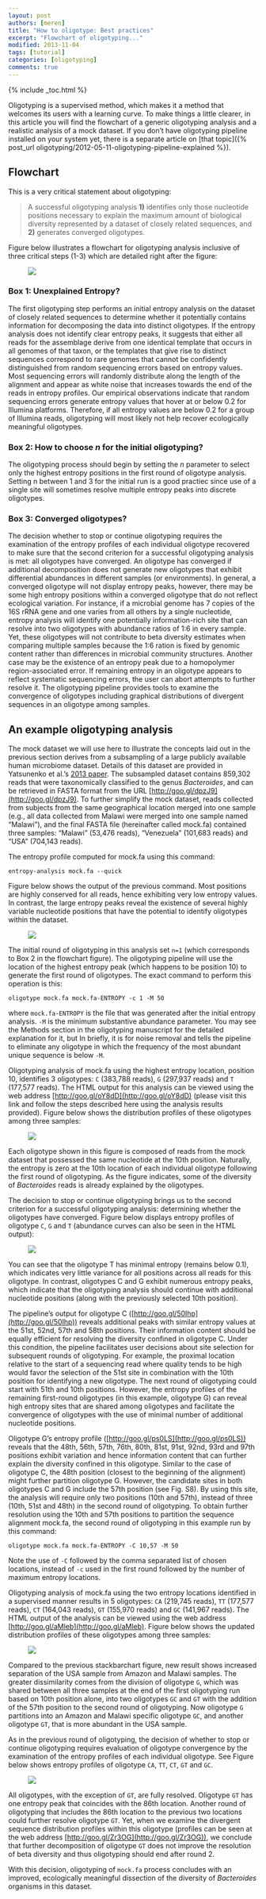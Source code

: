 ```yaml
---
layout: post
authors: [meren]
title: "How to oligotype: Best practices"
excerpt: "Flowchart of oligotyping..."
modified: 2013-11-04 
tags: [tutorial]
categories: [oligotyping]
comments: true
---
```


{% include _toc.html %}

Oligotyping is a supervised method, which makes it a method that welcomes its users with a learning curve. To make things a little clearer, in this article you will find the flowchart of a generic oligotyping analysis and a realistic analysis of a mock dataset. If you don’t have oligotyping pipeline installed on your system yet, there is a separate article on [that topic]({% post_url oligotyping/2012-05-11-oligotyping-pipeline-explained %}).

## Flowchart

This is a very critical statement about oligotyping:

> A successful oligotyping analysis **1)** identifies only those nucleotide positions necessary to explain the maximum amount of biological diversity represented by a dataset of closely related sequences, and **2)** generates converged oligotypes.

Figure below illustrates a flowchart for oligotyping analysis inclusive of three critical steps (1-3) which are detailed right after the figure:

<figure>
	<a href="{{ site.url }}/images/oligotyping/oligotyping-flowchart.png"><img src="{{ site.url }}/images/oligotyping/oligotyping-flowchart.png"></a>
</figure>

### Box 1: Unexplained Entropy?

The first oligotyping step performs an initial entropy analysis on the dataset of closely related sequences to determine whether it potentially contains information for decomposing the data into distinct oligotypes. If the entropy analysis does not identify clear entropy peaks, it suggests that either all reads for the assemblage derive from one identical template that occurs in all genomes of that taxon, or the templates that give rise to distinct sequences correspond to rare genomes that cannot be confidently distinguished from random sequencing errors based on entropy values. Most sequencing errors will randomly distribute along the length of the alignment and appear as white noise that increases towards the end of the reads in entropy profiles. Our empirical observations indicate that random sequencing errors generate entropy values that hover at or below 0.2 for Illumina platforms. Therefore, if all entropy values are below 0.2 for a group of Illumina reads, oligotyping will most likely not help recover ecologically meaningful oligotypes.


### Box 2: How to choose *n* for the initial oligotyping?

The oligotyping process should begin by setting the *n* parameter to select only the highest entropy positions in the first round of oligotype analysis. Setting n between 1 and 3 for the initial run is a good practiec since use of a single site will sometimes resolve multiple entropy peaks into discrete oligotypes.

### Box 3: Converged oligotypes?

The decision whether to stop or continue oligotyping requires the examination of the entropy profiles of each individual oligotype recovered to make sure that the second criterion for a successful oligotyping analysis is met: all oligotypes have converged. An oligotype has converged if additional decomposition does not generate new oligotypes that exhibit differential abundances in different samples (or environments). In general, a converged oligotype will not display entropy peaks, however, there may be some high entropy positions within a converged oligotype that do not reflect ecological variation. For instance, if a microbial genome has 7 copies of the 16S rRNA gene and one varies from all others by a single nucleotide, entropy analysis will identify one potentially information-rich site that can resolve into two oligotypes with abundance ratios of 1:6 in every sample. Yet, these oligotypes will not contribute to beta diversity estimates when comparing multiple samples because the 1:6 ration is fixed by genomic content rather than differences in microbial community structures. Another case may be the existence of an entropy peak due to a homopolymer region-associated error. If remaining entropy in an oligotype appears to reflect systematic sequencing errors, the user can abort attempts to further resolve it. The oligotyping pipeline provides tools to examine the convergence of oligotypes including graphical distributions of divergent sequences in an oligotype among samples.

## An example oligotyping analysis

The mock dataset we will use here to illustrate the concepts laid out in the previous section derives from a subsampling of a large publicly available human microbiome dataset. Details of this dataset are provided in Yatsunenko et al.’s [2013 paper](http://www.nature.com/nature/journal/vaop/ncurrent/abs/nature11053.html). The subsampled dataset contains 859,302 reads that were taxonomically classified to the genus *Bacteroides*, and can be retrieved in FASTA format from the URL [http://goo.gl/dpzJ9](http://goo.gl/dpzJ9). To further simplify the mock dataset, reads collected from subjects from the same geographical location merged into one sample (e.g., all data collected from Malawi were merged into one sample named “Malawi”), and the final FASTA file (hereinafter called mock.fa) contained three samples: “Malawi” (53,476 reads), “Venezuela” (101,683 reads) and “USA” (704,143 reads).

The entropy profile computed for mock.fa using this command:

    entropy-analysis mock.fa --quick

Figure below shows the output of the previous command. Most positions are highly conserved for all reads, hence exhibiting very low entropy values. In contrast, the large entropy peaks reveal the existence of several highly variable nucleotide positions that have the potential to identify oligotypes within the dataset.

<figure>
	<a href="{{ site.url }}/images/oligotyping/best-practices-entropy.png"><img src="{{ site.url }}/images/oligotyping/best-practices-entropy.png"></a>
</figure>

The initial round of oligotyping in this analysis set `n=1` (which corresponds to Box 2 in the flowchart figure). The oligotyping pipeline will use the location of the highest entropy peak (which happens to be position 10) to generate the first round of oligotypes. The exact command to perform this operation is this:

    oligotype mock.fa mock.fa-ENTROPY -c 1 -M 50

where `mock.fa-ENTROPY` is the file that was generated after the initial entropy analysis. `-M` is the minimum substantive abundance parameter. You may see the Methods section in the oligotyping manuscript for the detailed explanation for it, but In briefly, it is for noise removal and tells the pipeline to eliminate any oligotype in which the frequency of the most abundant unique sequence is below `-M`.

Oligotyping analysis of mock.fa using the highest entropy location, position 10, identifies 3 oligotypes: `C` (383,788 reads), `G` (297,937 reads) and `T` (177,577 reads). The HTML output for this analysis can be viewed using the web address [http://goo.gl/oY8dD](http://goo.gl/oY8dD) (please visit this link and follow the steps described here using the analysis results provided). Figure below shows the distribution profiles of these oligotypes among three samples:

<figure>
	<a href="{{ site.url }}/images/oligotyping/best-practices-stack-01.png"><img src="{{ site.url }}/images/oligotyping/best-practices-stack-01.png"></a>
</figure>

Each oligotype shown in this figure is composed of reads from the mock dataset that possessed the same nucleotide at the 10th position. Naturally, the entropy is zero at the 10th location of each individual oligotype following the first round of oligotyping. As the figure indicates, some of the diversity of *Bacteroides* reads is already explained by the oligotypes.

The decision to stop or continue oligotyping brings us to the second criterion for a successful oligotyping analysis: determining whether the oligotypes have converged. Figure below displays entropy profiles of oligotype `C`, `G` and `T` (abundance curves can also be seen in the HTML output):

<figure>
	<a href="{{ site.url }}/images/oligotyping/best-practices-entropy-02.png"><img src="{{ site.url }}/images/oligotyping/best-practices-entropy-02.png"></a>
</figure>

You can see that the oligotype T has minimal entropy (remains below 0.1), which indicates very little variance for all positions across all reads for this oligotype. In contrast, oligotypes C and G exhibit numerous entropy peaks, which indicate that the oligotyping analysis should continue with additional nucleotide positions (along with the previously selected 10th position).

The pipeline’s output for oligotype C ([http://goo.gl/50Ihp](http://goo.gl/50Ihp)) reveals additional peaks with similar entropy values at the 51st, 52nd, 57th and 58th positions. Their information content should be equally efficient for resolving the diversity confined in oligotype C. Under this condition, the pipeline facilitates user decisions about site selection for subsequent rounds of oligotyping. For example, the proximal location relative to the start of a sequencing read where quality tends to be high would favor the selection of the 51st site in combination with the 10th position for identifying a new oligotype. The next round of oligotyping could start with 51th and 10th positions. However, the entropy profiles of the remaining first-round oligotypes (in this example, oligotype G) can reveal high entropy sites that are shared among oligotypes and facilitate the convergence of oligotypes with the use of minimal number of additional nucleotide positions.

Oligotype G’s entropy profile ([http://goo.gl/ps0LS](http://goo.gl/ps0LS)) reveals that the 48th, 56th, 57th, 76th, 80th, 81st, 91st, 92nd, 93rd and 97th positions exhibit variation and hence information content that can further explain the diversity confined in this oligotype. Similar to the case of oligotype C, the 48th position (closest to the beginning of the alignment) might further partition oligotype G. However, the candidate sites in both oligotypes C and G include the 57th position (see Fig. S8). By using this site, the analysis will require only two positions (10th and 57th), instead of three (10th, 51st and 48th) in the second round of oligotyping. To obtain further resolution using the 10th and 57th positions to partition the sequence alignment mock.fa, the second round of oligotyping in this example run by this command:

    oligotype mock.fa mock.fa-ENTROPY -C 10,57 -M 50

Note the use of `-C` followed by the comma separated list of chosen locations, instead of `-c` used in the first round followed by the number of maximum entropy locations.

Oligotyping analysis of mock.fa using the two entropy locations identified in a supervised manner results in 5 oligotypes: `CA` (219,745 reads), `TT` (177,577 reads), `CT` (164,043 reads), `GT` (155,970 reads) and `GC` (141,967 reads). The HTML output of the analysis can be viewed using the web address [http://goo.gl/aMleb](http://goo.gl/aMleb). Figure below shows the updated distribution profiles of these oligotypes among three samples:

<figure>
	<a href="{{ site.url }}/images/oligotyping/best-practices-stack-02.png"><img src="{{ site.url }}/images/oligotyping/best-practices-stack-02.png"></a>
</figure>

Compared to the previous stackbarchart figure, new result shows increased separation of the USA sample from Amazon and Malawi samples. The greater dissimilarity comes from the division of oligotype `G`, which was shared between all three samples at the end of the first oligotyping run based on 10th position alone, into two oligotypes `GC` and `GT` with the addition of the 57th position to the second round of oligotyping. Now oligotype `G` partitions into an Amazon and Malawi specific oligotype `GC`, and another oligotype `GT`, that is more abundant in the USA sample.

As in the previous round of oligotyping, the decision of whether to stop or continue oligotyping requires evaluation of oligotype convergence by the examination of the entropy profiles of each individual oligotype. See Figure below shows entropy profiles of oligotype `CA`, `TT`, `CT`, `GT` and `GC`.


<figure>
	<a href="{{ site.url }}/images/oligotyping/best-practices-entropy-03.png"><img src="{{ site.url }}/images/oligotyping/best-practices-entropy-03.png"></a>
</figure>

All oligotypes, with the exception of `GT`, are fully resolved. Oligotype `GT` has one entropy peak that coincides with the 86th location. Another round of oligotyping that includes the 86th location to the previous two locations could further resolve oligotype `GT`. Yet, when we examine the divergent sequence distribution profiles within this oligotype (profiles can be seen at the web address [http://goo.gl/Zr3OG](http://goo.gl/Zr3OG)), we conclude that further decomposition of oligotype `GT` does not improve the resolution of beta diversity and thus oligotyping should end after round 2.

With this decision, oligotyping of `mock.fa` process concludes with an improved, ecologically meaningful dissection of the diversity of *Bacteroides* organisms in this dataset.
